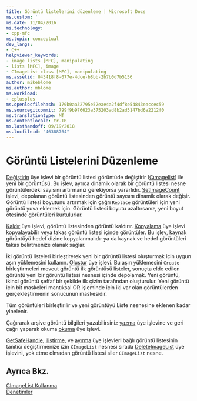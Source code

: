 ```yaml
---
title: Görüntü listelerini düzenleme | Microsoft Docs
ms.custom: ''
ms.date: 11/04/2016
ms.technology:
- cpp-mfc
ms.topic: conceptual
dev_langs:
- C++
helpviewer_keywords:
- image lists [MFC], manipulating
- lists [MFC], image
- CImageList class [MFC], manipulating
ms.assetid: 043418f8-077e-4dce-b8bb-2b7b0d7b5156
author: mikeblome
ms.author: mblome
ms.workload:
- cplusplus
ms.openlocfilehash: 170b0aa32795e52eae4a2f4df8e54843eaccec59
ms.sourcegitcommit: 799f9b976623a375203ad8b2ad5147bd6a2212f0
ms.translationtype: MT
ms.contentlocale: tr-TR
ms.lasthandoff: 09/19/2018
ms.locfileid: "46388764"
---
```

# <a name="manipulating-image-lists"></a>Görüntü Listelerini Düzenleme

[Değiştirin](../mfc/reference/cimagelist-class.md#replace) üye işlevi bir görüntü listesi görüntüde değiştirir ([Cımagelist](../mfc/reference/cimagelist-class.md)) ile yeni bir görüntüsü. Bu işlev, ayrıca dinamik olarak bir görüntü listesi nesne görüntülerdeki sayısını artırmanız gerekiyorsa yararlıdır. [SetImageCount](../mfc/reference/cimagelist-class.md#setimagecount) işlevi, depolanan görüntü listesinden görüntü sayısını dinamik olarak değişir. Görüntü listesi boyutunu artırmak için çağrı `Replace` görüntüleri için yeni görüntü yuva eklemek için. Görüntü listesi boyutu azaltırsanız, yeni boyut ötesinde görüntüleri kurtulurlar.

[Kaldır](../mfc/reference/cimagelist-class.md#remove) üye işlevi, görüntü listesinden görüntü kaldırır. [Kopyalama](../mfc/reference/cimagelist-class.md#copy) üye işlevi kopyalayabilir veya takas görüntü listesi içinde görüntüler. Bu işlev, kaynak görüntüyü hedef dizine kopyalanmalıdır ya da kaynak ve hedef görüntüleri takas belirtmenize olanak sağlar.

İki görüntü listeleri birleştirerek yeni bir görüntü listesi oluşturmak için uygun aşırı yüklemesini kullanın. [Oluştur](../mfc/reference/cimagelist-class.md#create) üye işlevi. Bu aşırı yüklemesini `Create` birleştirmeleri mevcut görüntü ilk görüntüsü listeler, sonuçta elde edilen görüntü yeni bir görüntü listesi nesnesi içinde depolamak. Yeni görüntü, ikinci görüntü şeffaf bir şekilde ilk çizim tarafından oluşturulur. Yeni görüntü için bit maskeleri mantıksal OR işleminde için iki var olan görüntülerden gerçekleştirmenin sonucunun maskesidir.

Tüm görüntüleri birleştirilir ve yeni görüntüyü Liste nesnesine eklenen kadar yinelenir.

Çağırarak arşive görüntü bilgileri yazabilirsiniz [yazma](../mfc/reference/cimagelist-class.md#write) üye işlevine ve geri çağrı yaparak okuma [okuma](../mfc/reference/cimagelist-class.md#read) üye işlevi.

[GetSafeHandle](../mfc/reference/cimagelist-class.md#getsafehandle), [iliştirme](../mfc/reference/cimagelist-class.md#attach), ve [ayırma](../mfc/reference/cimagelist-class.md#detach) üye işlevleri bağlı görüntü listesinin tanıtıcı değiştirmenize izin `CImageList` nesnesi sırada [DeleteImageList](../mfc/reference/cimagelist-class.md#deleteimagelist) üye işlevini, yok etme olmadan görüntü listesi siler `CImageList` nesne.

## <a name="see-also"></a>Ayrıca Bkz.

[CImageList Kullanma](../mfc/using-cimagelist.md)<br/>
[Denetimler](../mfc/controls-mfc.md)

